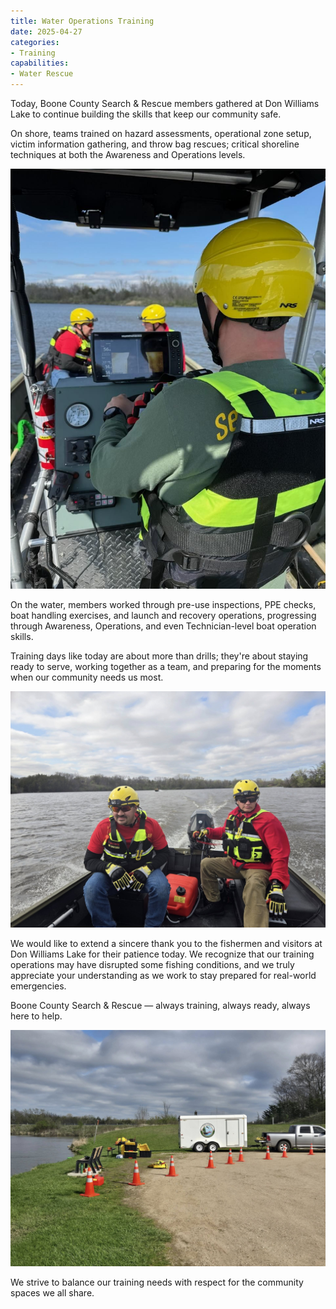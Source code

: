 ```yaml
---
title: Water Operations Training
date: 2025-04-27
categories:
- Training
capabilities:
- Water Rescue
---
```


Today, Boone County Search & Rescue members gathered at Don Williams Lake to continue building the skills that keep our community safe.

On shore, teams trained on hazard assessments, operational zone setup, victim information gathering, and throw bag rescues; critical shoreline techniques at both the Awareness and Operations levels.

![alt text](493264878_1197559278833019_3162490370250864221_n.jpg)

On the water, members worked through pre-use inspections, PPE checks, boat handling exercises, and launch and recovery operations, progressing through Awareness, Operations, and even Technician-level boat operation skills.

Training days like today are about more than drills; they're about staying ready to serve, working together as a team, and preparing for the moments when our community needs us most.

![alt text](493952523_1197560752166205_1199433224185252513_n.jpg)

We would like to extend a sincere thank you to the fishermen and visitors at Don Williams Lake for their patience today. We recognize that our training operations may have disrupted some fishing conditions, and we truly appreciate your understanding as we work to stay prepared for real-world emergencies.

Boone County Search & Rescue — always training, always ready, always here to help.

![Staging area](493281894_1197560535499560_2679962928583753925_n.jpg "If you see us set up, feel free to chat but please don't cross our barriers.")

We strive to balance our training needs with respect for the community spaces we all share.
